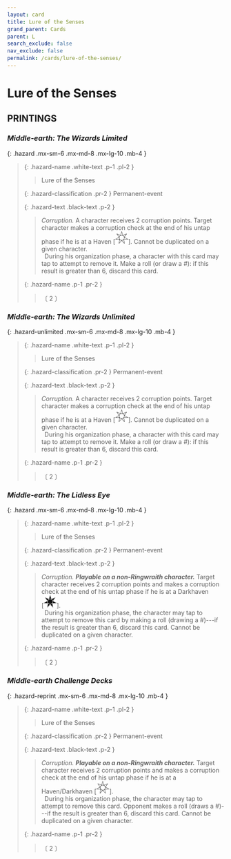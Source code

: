 ```yaml
---
layout: card
title: Lure of the Senses
grand_parent: Cards
parent: L
search_exclude: false
nav_exclude: false
permalink: /cards/lure-of-the-senses/
---
```


# Lure of the Senses


## PRINTINGS


### _Middle-earth: The Wizards Limited_

{: .hazard .mx-sm-6 .mx-md-8 .mx-lg-10 .mb-4 }
> {: .hazard-name .white-text .p-1 .pl-2 }
> > <div class="hazard-mp"></div>
> > <div class="card-name">Lure of the Senses</div>
>
> {: .hazard-classification .pr-2 }
> Permanent-event
>
> {: .hazard-text .black-text .p-2 }
> > _Corruption._ A character receives 2 corruption points. Target character makes a corruption check at the end of his untap phase if he is at a Haven <nobr>[<img src="/assets/images/free-haven.svg">]</nobr>. Cannot be duplicated on a given character. <br>&ensp;During his organization phase, a character with this card may tap to attempt to remove it. Make a roll (or draw a #): if this result is greater than 6, discard this card. 
>
> {: .hazard-name .p-1 .pr-2 }
> > <div class="card-shield"></div>
> > <div class="card-corruption-white">〔 2 〕</div>



### _Middle-earth: The Wizards Unlimited_

{: .hazard-unlimited .mx-sm-6 .mx-md-8 .mx-lg-10 .mb-4 }
> {: .hazard-name .white-text .p-1 .pl-2 }
> > <div class="hazard-mp"></div>
> > <div class="card-name">Lure of the Senses</div>
>
> {: .hazard-classification .pr-2 }
> Permanent-event
>
> {: .hazard-text .black-text .p-2 }
> > _Corruption._ A character receives 2 corruption points. Target character makes a corruption check at the end of his untap phase if he is at a Haven <nobr>[<img src="/assets/images/free-haven.svg">]</nobr>. Cannot be duplicated on a given character. <br>&ensp;During his organization phase, a character with this card may tap to attempt to remove it. Make a roll (or draw a #): if this result is greater than 6, discard this card. 
>
> {: .hazard-name .p-1 .pr-2 }
> > <div class="card-shield"></div>
> > <div class="card-corruption-white">〔 2 〕</div>

### _Middle-earth: The Lidless Eye_

{: .hazard .mx-sm-6 .mx-md-8 .mx-lg-10 .mb-4 }
> {: .hazard-name .white-text .p-1 .pl-2 }
> > <div class="hazard-mp"></div>
> > <div class="card-name">Lure of the Senses</div>
>
> {: .hazard-classification .pr-2 }
> Permanent-event
>
> {: .hazard-text .black-text .p-2 }
> > _Corruption._ ***Playable on a non-Ringwraith character.*** Target character receives 2 corruption points and makes a corruption check at the end of his untap phase if he is at a Darkhaven <nobr>[<img src="/assets/images/dark-haven.svg">]</nobr>. <br>&ensp;During his organization phase, the character may tap to attempt to remove this card by making a roll (drawing a #)---if the result is greater than 6, discard this card. Cannot be duplicated on a given character. 
>
> {: .hazard-name .p-1 .pr-2 }
> > <div class="card-shield"></div>
> > <div class="card-corruption-white">〔 2 〕</div>



### _Middle-earth Challenge Decks_

{: .hazard-reprint .mx-sm-6 .mx-md-8 .mx-lg-10 .mb-4 }
> {: .hazard-name .white-text .p-1 .pl-2 }
> > <div class="hazard-mp"></div>
> > <div class="card-name">Lure of the Senses</div>
>
> {: .hazard-classification .pr-2 }
> Permanent-event
>
> {: .hazard-text .black-text .p-2 }
> > _Corruption._ ***Playable on a non-Ringwraith character.*** Target character receives 2 corruption points and makes a corruption check at the end of his untap phase if he is at a Haven/Darkhaven <nobr>[<img src="/assets/images/free-haven.svg">]</nobr>. <br>&ensp;During his organization phase, the character may tap to attempt to remove this card. Opponent makes a roll (draws a #)---if the result is greater than 6, discard this card. Cannot be duplicated on a given character. 
>
> {: .hazard-name .p-1 .pr-2 }
> > <div class="card-shield"></div>
> > <div class="card-corruption-white">〔 2 〕</div>
